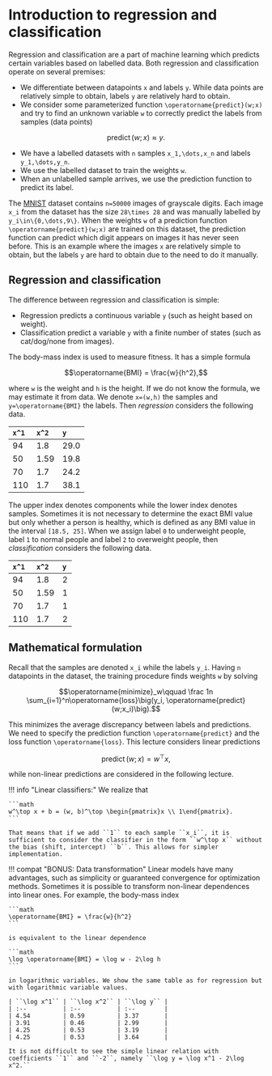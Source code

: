 # Introduction to regression and classification

Regression and classification are a part of machine learning which predicts certain variables based on labelled data. Both regression and classification operate on several premises:
- We differentiate between datapoints ``x`` and labels ``y``. While data points are relatively simple to obtain, labels ``y`` are relatively hard to obtain.
- We consider some parameterized function ``\operatorname{predict}(w;x)`` and try to find an unknown variable ``w`` to correctly predict the labels from samples (data points)

```math
\operatorname{predict}(w;x) \approx y.
``` 

- We have a labelled datasets with ``n`` samples ``x_1,\dots,x_n`` and labels ``y_1,\dots,y_n``.
- We use the labelled dataset to train the weights ``w``.
- When an unlabelled sample arrives, we use the prediction function to predict its label.

The [MNIST](https://en.wikipedia.org/wiki/MNIST_database) dataset contains ``n=50000`` images of grayscale digits. Each image ``x_i`` from the dataset has the size ``28\times 28`` and was manually labelled by ``y_i\in\{0,\dots,9\}``. When the weights ``w`` of a prediction function ``\operatorname{predict}(w;x)`` are trained on this dataset, the prediction function can predict which digit appears on images it has never seen before. This is an example where the images ``x`` are relatively simple to obtain, but the labels ``y`` are hard to obtain due to the need to do it manually.

## Regression and classification

The difference between regression and classification is simple:
- Regression predicts a continuous variable ``y`` (such as height based on weight).
- Classification predict a variable ``y`` with a finite number of states (such as cat/dog/none from images).

The body-mass index is used to measure fitness. It has a simple formula

```math
\operatorname{BMI} = \frac{w}{h^2},
```

where ``w`` is the weight and ``h`` is the height. If we do not know the formula, we may estimate it from data. We denote ``x=(w,h)`` the samples and ``y=\operatorname{BMI}`` the labels. Then *regression* considers the following data.

| ``x^1`` | ``x^2`` | ``y`` |
| :--     | :--     | :--   |
| 94      | 1.8     | 29.0  |
| 50      | 1.59    | 19.8  |
| 70      | 1.7     | 24.2  |
| 110     | 1.7     | 38.1  |

The upper index denotes components while the lower index denotes samples. Sometimes it is not necessary to determine the exact BMI value but only whether a person is healthy, which is defined as any BMI value in the interval ``[18.5, 25]``. When we assign label ``0`` to underweight people, label ``1`` to normal people and label ``2`` to overweight people, then *classification* considers the following data.

| ``x^1`` | ``x^2`` | ``y`` |
| :--     | :--     | :--   |
| 94      | 1.8     | 2     |
| 50      | 1.59    | 1     |
| 70      | 1.7     | 1     |
| 110     | 1.7     | 2     |

## Mathematical formulation

Recall that the samples are denoted ``x_i`` while the labels ``y_i``. Having ``n`` datapoints in the dataset, the training procedure finds weights ``w`` by solving

```math
\operatorname{minimize}_w\qquad \frac 1n \sum_{i=1}^n\operatorname{loss}\big(y_i, \operatorname{predict}(w;x_i)\big).
```

This minimizes the average discrepancy between labels and predictions. We need to specify the prediction function ``\operatorname{predict}`` and the loss function ``\operatorname{loss}``. This lecture considers linear predictions

```math
\operatorname{predict}(w;x) = w^\top x,
```

while non-linear predictions are considered in the following lecture.

!!! info "Linear classifiers:"
    We realize that

    ```math
    w^\top x + b = (w, b)^\top \begin{pmatrix}x \\ 1\end{pmatrix}.
    ```

    That means that if we add ``1`` to each sample ``x_i``, it is sufficient to consider the classifier in the form ``w^\top x`` without the bias (shift, intercept) ``b``. This allows for simpler implementation.

!!! compat "BONUS: Data transformation"
    Linear models have many advantages, such as simplicity or guaranteed convergence for optimization methods. Sometimes it is possible to transform non-linear dependences into linear ones. For example, the body-mass index

    ```math
    \operatorname{BMI} = \frac{w}{h^2}
    ```

    is equivalent to the linear dependence

    ```math
    \log \operatorname{BMI} = \log w - 2\log h
    ```

    in logarithmic variables. We show the same table as for regression but with logarithmic variable values.

    | ``\log x^1`` | ``\log x^2`` | ``\log y`` |
    | :--          | :--          | :--        |
    | 4.54         | 0.59         | 3.37       |
    | 3.91         | 0.46         | 2.99       |
    | 4.25         | 0.53         | 3.19       |
    | 4.25         | 0.53         | 3.64       |

    It is not difficult to see the simple linear relation with coefficients ``1`` and ``-2``, namely ``\log y = \log x^1 - 2\log x^2.``
